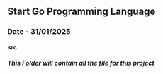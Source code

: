 ## Start Go Programming Language ##

### Date - 31/01/2025 ###

**src**
##### This Folder will contain all the file for this project #####